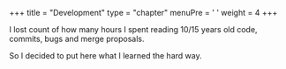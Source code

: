 +++
title = "Development"
type = "chapter"
menuPre = '<i class="fa-fw fas fa-laptop"></i> '
weight = 4
+++

I lost count of how many hours I spent reading 10/15 years old code, commits, bugs and merge proposals. 


 So I decided to put here what I learned the hard way.